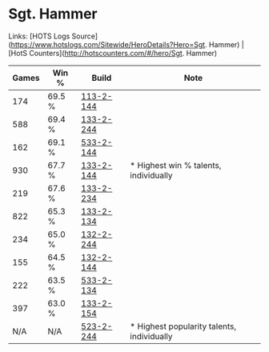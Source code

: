 # Sgt. Hammer

Links: [HOTS Logs Source](https://www.hotslogs.com/Sitewide/HeroDetails?Hero=Sgt. Hammer) | [HotS Counters](http://hotscounters.com/#/hero/Sgt. Hammer)

Games  | Win %  | Build     | Note
-----  | -----  | -----     | ----
174    | 69.5 % | [113-2-144](http://www.heroesfire.com/hots/talent-calculator/sgt.-hammer#gTpm) | 
588    | 69.4 % | [133-2-244](http://www.heroesfire.com/hots/talent-calculator/sgt.-hammer#hEgK) | 
162    | 69.1 % | [533-2-144](http://www.heroesfire.com/hots/talent-calculator/sgt.-hammer#wVCm) | 
930    | 67.7 % | [133-2-144](http://www.heroesfire.com/hots/talent-calculator/sgt.-hammer#hEem) | * Highest win % talents, individually
219    | 67.6 % | [133-2-234](http://www.heroesfire.com/hots/talent-calculator/sgt.-hammer#hEgA) | 
822    | 65.3 % | [133-2-134](http://www.heroesfire.com/hots/talent-calculator/sgt.-hammer#hEec) | 
234    | 65.0 % | [132-2-244](http://www.heroesfire.com/hots/talent-calculator/sgt.-hammer#hCE4) | 
155    | 64.5 % | [132-2-144](http://www.heroesfire.com/hots/talent-calculator/sgt.-hammer#hCCW) | 
222    | 63.5 % | [533-2-134](http://www.heroesfire.com/hots/talent-calculator/sgt.-hammer#wVCc) | 
397    | 63.0 % | [133-2-154](http://www.heroesfire.com/hots/talent-calculator/sgt.-hammer#hEew) | 
N/A    | N/A    | [523-2-244](http://www.heroesfire.com/hots/talent-calculator/sgt.-hammer#w6pq) | * Highest popularity talents, individually
